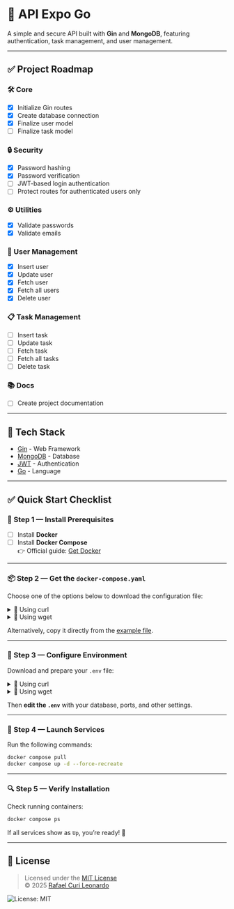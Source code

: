# 🚀 API Expo Go

A simple and secure API built with **Gin** and **MongoDB**, featuring authentication, task management, and user management.

---

## ✅ Project Roadmap

### 🛠️ Core
- [x] Initialize Gin routes
- [x] Create database connection
- [x] Finalize user model
- [ ] Finalize task model

### 🔒 Security
- [x] Password hashing
- [x] Password verification
- [ ] JWT-based login authentication
- [ ] Protect routes for authenticated users only

### ⚙️ Utilities
- [x] Validate passwords
- [x] Validate emails

### 👤 User Management
- [x] Insert user
- [x] Update user
- [x] Fetch user
- [x] Fetch all users
- [x] Delete user

### 📋 Task Management
- [ ] Insert task
- [ ] Update task
- [ ] Fetch task
- [ ] Fetch all tasks
- [ ] Delete task

### 📚 Docs
- [ ] Create project documentation

---

## 📌 Tech Stack
- [Gin](https://gin-gonic.com/) - Web Framework
- [MongoDB](https://www.mongodb.com/) - Database
- [JWT](https://jwt.io/) - Authentication
- [Go](https://go.dev/) - Language

---

## ✅ Quick Start Checklist

### 🔧 Step 1 — Install Prerequisites
- [ ] Install **Docker**  
- [ ] Install **Docker Compose**  
👉 Official guide: [Get Docker](https://docs.docker.com/get-started/get-docker/)

---

### 📦 Step 2 — Get the `docker-compose.yaml`
Choose one of the options below to download the configuration file:

<details>
<summary>🔽 Using curl</summary>

```bash
curl -L -o docker-compose.yaml https://raw.githubusercontent.com/rafinhacuri/api-expo-go/main/docker-compose.yaml
```
</details>

<details>
<summary>🔽 Using wget</summary>

```bash
wget -O docker-compose.yaml https://raw.githubusercontent.com/rafinhacuri/api-expo-go/main/docker-compose.yaml
```
</details>

Alternatively, copy it directly from the [example file](https://github.com/rafinhacuri/api-expo-go/blob/main/docker-compose.yaml).

---

### 📝 Step 3 — Configure Environment
Download and prepare your `.env` file:

<details>
<summary>🔽 Using curl</summary>

```bash
curl -L -o .env https://raw.githubusercontent.com/rafinhacuri/api-expo-go/main/.env.example
```
</details>

<details>
<summary>🔽 Using wget</summary>

```bash
wget -O .env https://raw.githubusercontent.com/rafinhacuri/api-expo-go/main/.env.example
```
</details>

Then **edit the `.env`** with your database, ports, and other settings.

---

### 🚀 Step 4 — Launch Services
Run the following commands:

```bash
docker compose pull
docker compose up -d --force-recreate
```

---

### 🔍 Step 5 — Verify Installation
Check running containers:

```bash
docker compose ps
```

If all services show as `Up`, you’re ready! 🎉

---

## 📜 License

> Licensed under the [MIT License](https://github.com/rafinhacuri/api-expo-go/blob/main/LICENSE)  
> © 2025 [Rafael Curi Leonardo](https://github.com/rafinhacuri)  

![License: MIT](https://img.shields.io/badge/License-MIT-yellow.svg)